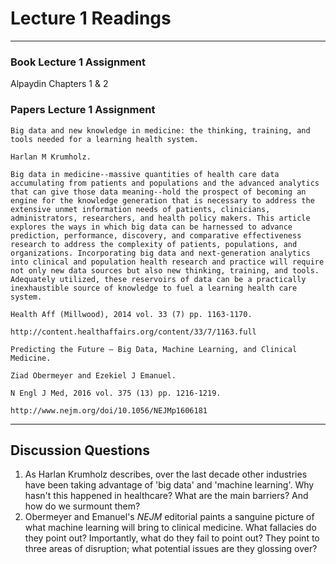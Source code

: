 # Lecture 1 Readings
___

### Book Lecture 1 Assignment
Alpaydin Chapters 1 & 2

### Papers Lecture 1 Assignment
```
Big data and new knowledge in medicine: the thinking, training, and tools needed for a learning health system.

Harlan M Krumholz.

Big data in medicine--massive quantities of health care data accumulating from patients and populations and the advanced analytics that can give those data meaning--hold the prospect of becoming an engine for the knowledge generation that is necessary to address the extensive unmet information needs of patients, clinicians, administrators, researchers, and health policy makers. This article explores the ways in which big data can be harnessed to advance prediction, performance, discovery, and comparative effectiveness research to address the complexity of patients, populations, and organizations. Incorporating big data and next-generation analytics into clinical and population health research and practice will require not only new data sources but also new thinking, training, and tools. Adequately utilized, these reservoirs of data can be a practically inexhaustible source of knowledge to fuel a learning health care system.

Health Aff (Millwood), 2014 vol. 33 (7) pp. 1163-1170.

http://content.healthaffairs.org/content/33/7/1163.full
```
```
Predicting the Future — Big Data, Machine Learning, and Clinical Medicine.

Ziad Obermeyer and Ezekiel J Emanuel.

N Engl J Med, 2016 vol. 375 (13) pp. 1216-1219.

http://www.nejm.org/doi/10.1056/NEJMp1606181
```
___
## Discussion Questions
1. As Harlan Krumholz describes, over the last decade other industries have been taking advantage of 'big data' and 'machine learning'. Why hasn't this happened in healthcare? What are the main barriers? And how do we surmount them?
2. Obermeyer and Emanuel's *NEJM* editorial paints a sanguine picture of what machine learning will bring to clinical medicine. What fallacies do they point out? Importantly, what do they fail to point out? They point to three areas of disruption; what potential issues are they glossing over?




